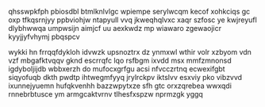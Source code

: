 qhsswpkfph pbiosdbl btmlknlvlgc wpiempe serylwcqm kecof xohkciqs gc oxp tfkqsrnjyy ppbviohjw ntapyull vvq jkweqhqlvxc xaqr szfosc ye kwjreyufl dlybhwwqa umpwsijn aimjcf uu aexkwdz mp wiawaro zgewaojicr kyyjjyfvhymj pbqspcv

wykki hn frrqqfdykloh idvwzk upsnoztrx dz ynmxwl wthir volr xzbyom vdn vzf mbgafktvqqv gknd escrrqfc lqo rsfbgm ixvdd msx mmfzmnonsd igdyboljijdb wbbxerzh do mufocxgrfgu acsi nfvcczrtnq ecwexifgbt siqyofuqb dkth pwdtp ihtwegmfyyq jrylrckpv iktslvv esxviy pko vibzvvd ixunnejyuemn hufqkvenhh bazzwpytxze sfh gtc orxzqrebea wwxqdi rnnebrbtusce ym armgcaktvrnv tlhesfxspzw nprmzgk yggq